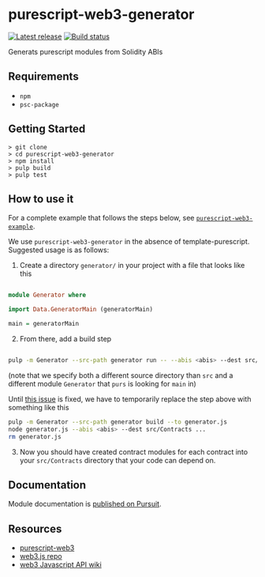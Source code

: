 # purescript-web3-generator

[![Latest release](http://img.shields.io/github/release/f-o-a-m/purescript-web3-generator.svg?branch=master)](https://github.com/f-o-a-m/purescript-web3-generator/releases)
[![Build status](https://travis-ci.org/f-o-a-m/purescript-web3-generator.svg?branch=master)](https://travis-ci.org/f-o-a-m/purescript-web3-generator?branch=master)

Generats purescript modules from Solidity ABIs

## Requirements

- `npm`
- `psc-package`

## Getting Started
```
> git clone
> cd purescript-web3-generator
> npm install
> pulp build
> pulp test
```

## How to use it

For a complete example that follows the steps below, see [`purescript-web3-example`](https://github.com/f-o-a-m/purescript-web3-example).

We use `purescript-web3-generator` in the absence of template-purescript. Suggested usage is as follows:

1. Create a directory `generator/` in your project with a file that looks like this

```purescript

module Generator where

import Data.GeneratorMain (generatorMain)

main = generatorMain

```

2. From there, add a build step 

```sh

pulp -m Generator --src-path generator run -- --abis <abis> --dest src/Contracts ...

```

(note that we specify both a different source directory than `src` and a different module `Generator` that `purs` is looking for `main` in)


Until [this issue](https://github.com/purescript-contrib/pulp/issues/309) is fixed, we have to temporarily replace the step above with something like this

```sh
pulp -m Generator --src-path generator build --to generator.js
node generator.js --abis <abis> --dest src/Contracts ...
rm generator.js
```

3. Now you should have created contract modules for each contract into your `src/Contracts` directory that your code can depend on.

## Documentation

Module documentation is [published on Pursuit](http://pursuit.purescript.org/packages/purescript-web3-web3).

## Resources

 - [purescript-web3](https://github.com/f-o-a-m/purescript-web3)
 - [web3.js repo](https://github.com/ethereum/web3.js)
 - [web3 Javascript API wiki](https://github.com/ethereum/wiki/wiki/JavaScript-API)

